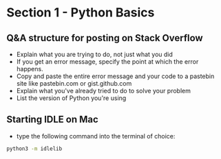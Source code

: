 # Section 1 - Python Basics
## Q&A structure for posting on Stack Overflow

* Explain what you are trying to do, not just what you did
* If you get an error message, specify the point at which the error happens.
* Copy and paste the entire error message and your code to a pastebin site like pastebin.com or gist.github.com
* Explain what you've already tried to do to solve your problem
* List the version of Python you're using

## Starting IDLE on Mac

* type the following command into the terminal of choice:
```sh
python3 -m idlelib
```

